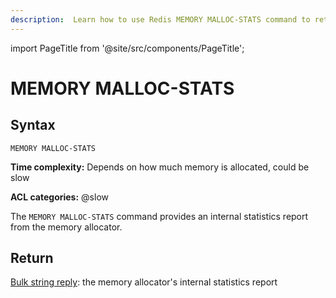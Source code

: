 ```yaml
---
description:  Learn how to use Redis MEMORY MALLOC-STATS command to retrieve memory allocator stats.
---
```


import PageTitle from '@site/src/components/PageTitle';

# MEMORY MALLOC-STATS

<PageTitle title="Redis MEMORY MALLOC-STATS Command (Documentation) | Dragonfly" />

## Syntax

    MEMORY MALLOC-STATS 

**Time complexity:** Depends on how much memory is allocated, could be slow

**ACL categories:** @slow

The `MEMORY MALLOC-STATS` command provides an internal statistics report from
the memory allocator.

## Return

[Bulk string reply](https://redis.io/docs/reference/protocol-spec/#bulk-strings): the memory allocator's internal statistics report
